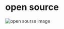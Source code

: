 # open source   
![open sourse image](https://user-images.githubusercontent.com/94229180/143071810-b6a46d2d-e372-4a3c-b5b1-36bf75f3d34d.jpg)
